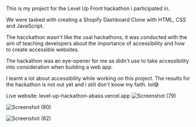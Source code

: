 This is my project for the Level Up Front hackathon i participated in.

We were tasked with creating a Shopify Dashboard Clone with HTML, CSS and JavaScript.

The hacckathon wasn't like the usal hackathons, it was conducted with the aim of teaching developers about the importance of accessibility and how to create accessible websites.

The hackathon was an eye-opener for me as didn't use to take accessibility into consideration when building a web app.

I learnt a lot about accessibility while working on this project.
The results for the hackathon is not out yet and i still don't know my faith. lol😅

Live website: level-up-hackathon-abass.vercel.app
![Screenshot (79)](https://github.com/AbassKoyang/level-up-hackathon/assets/125982523/4c4d5345-497d-4a48-ba8d-79f25bd3163e)


![Screenshot (80)](https://github.com/AbassKoyang/level-up-hackathon/assets/125982523/0051fe85-7b51-4d26-9f7b-142801eab0ae)

![Screenshot (82)](https://github.com/AbassKoyang/level-up-hackathon/assets/125982523/e4259943-3b2c-430c-9316-9c70ca773cdd)
